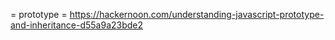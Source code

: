 = prototype =
https://hackernoon.com/understanding-javascript-prototype-and-inheritance-d55a9a23bde2

